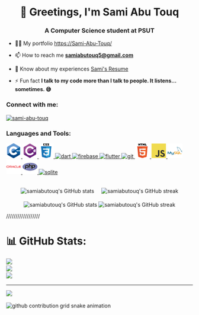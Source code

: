 <h1 align="center">🔹 Greetings, I'm Sami Abu Touq</h1>
<h3 align="center">A Computer Science student at PSUT</h3>

- 👨‍💻 My portfolio [https://Sami-Abu-Touq/](https://samiabutouq.github.io/Sami-Abu-Touq/)

- 📫 How to reach me **samiabutouq5@gmail.com**

- 📄 Know about my experiences [Sami's Resume](https://github.com/SamiAbuTouq/Sami-Abu-Touq/blob/main/Sami_Abu_Touq.pdf)

- ⚡ Fun fact **I talk to my code more than I talk to people. It listens… sometimes. 😅**

<h3 align="left">Connect with me:</h3>
<p align="left">
<a href="https://linkedin.com/in/sami-abu-touq" target="blank"><img align="center" src="https://raw.githubusercontent.com/rahuldkjain/github-profile-readme-generator/master/src/images/icons/Social/linked-in-alt.svg" alt="sami-abu-touq" height="30" width="40" /></a>
</p>

<h3 align="left">Languages and Tools:</h3>
<p align="left"><a href="https://www.w3schools.com/cpp/" target="_blank" rel="noreferrer"> <img src="https://raw.githubusercontent.com/devicons/devicon/master/icons/cplusplus/cplusplus-original.svg" alt="cplusplus" width="40" height="40"/> </a> <a href="https://www.w3schools.com/cs/" target="_blank" rel="noreferrer"> <img src="https://raw.githubusercontent.com/devicons/devicon/master/icons/csharp/csharp-original.svg" alt="csharp" width="40" height="40"/> </a> <a href="https://www.w3schools.com/css/" target="_blank" rel="noreferrer"> <img src="https://raw.githubusercontent.com/devicons/devicon/master/icons/css3/css3-original-wordmark.svg" alt="css3" width="40" height="40"/> </a> <a href="https://dart.dev" target="_blank" rel="noreferrer"> <img src="https://www.vectorlogo.zone/logos/dartlang/dartlang-icon.svg" alt="dart" width="40" height="40"/> </a> <a href="https://firebase.google.com/" target="_blank" rel="noreferrer"> <img src="https://www.vectorlogo.zone/logos/firebase/firebase-icon.svg" alt="firebase" width="40" height="40"/> </a> <a href="https://flutter.dev" target="_blank" rel="noreferrer"> <img src="https://www.vectorlogo.zone/logos/flutterio/flutterio-icon.svg" alt="flutter" width="40" height="40"/> </a> <a href="https://git-scm.com/" target="_blank" rel="noreferrer"> <img src="https://www.vectorlogo.zone/logos/git-scm/git-scm-icon.svg" alt="git" width="40" height="40"/> </a> <a href="https://www.w3.org/html/" target="_blank" rel="noreferrer"> <img src="https://raw.githubusercontent.com/devicons/devicon/master/icons/html5/html5-original-wordmark.svg" alt="html5" width="40" height="40"/> </a> <a href="https://developer.mozilla.org/en-US/docs/Web/JavaScript" target="_blank" rel="noreferrer"> <img src="https://raw.githubusercontent.com/devicons/devicon/master/icons/javascript/javascript-original.svg" alt="javascript" width="40" height="40"/> </a> <a href="https://www.mysql.com/" target="_blank" rel="noreferrer"> <img src="https://raw.githubusercontent.com/devicons/devicon/master/icons/mysql/mysql-original-wordmark.svg" alt="mysql" width="40" height="40"/> </a> <a href="https://www.oracle.com/" target="_blank" rel="noreferrer"> <img src="https://raw.githubusercontent.com/devicons/devicon/master/icons/oracle/oracle-original.svg" alt="oracle" width="40" height="40"/> </a> <a href="https://www.php.net" target="_blank" rel="noreferrer"> <img src="https://raw.githubusercontent.com/devicons/devicon/master/icons/php/php-original.svg" alt="php" width="40" height="40"/> </a> <a href="https://www.sqlite.org/" target="_blank" rel="noreferrer"> <img src="https://www.vectorlogo.zone/logos/sqlite/sqlite-icon.svg" alt="sqlite" width="40" height="40"/> </a> </p>


<div style="display: flex; justify-content: center; align-items: center; flex-wrap: wrap; gap: 20px; padding: 20px; border-radius: 10px;"> <picture> <source srcset="https://github-readme-stats.vercel.app/api?username=samiabutouq&show_icons=true&theme=radical" media="(prefers-color-scheme: dark)" /> <source srcset="https://github-readme-stats.vercel.app/api?username=samiabutouq&show_icons=true&theme=default" media="(prefers-color-scheme: light), (prefers-color-scheme: no-preference)" /> <img height="200" src="https://github-readme-stats.vercel.app/api?username=samiabutouq&show_icons=true" alt="samiabutouq's GitHub stats" /> </picture> <picture> <source srcset="https://github-readme-streak-stats.herokuapp.com/?user=samiabutouq&theme=radical" media="(prefers-color-scheme: dark)" /> <source srcset="https://github-readme-streak-stats.herokuapp.com/?user=samiabutouq&theme=default" media="(prefers-color-scheme: light), (prefers-color-scheme: no-preference)" /> <img height="200" src="https://github-readme-streak-stats.herokuapp.com/?user=samiabutouq" alt="samiabutouq's GitHub streak" /> </picture> </div>



<div align="center"> <img height="200" src="https://github-readme-stats.vercel.app/api?username=samiabutouq&show_icons=true&theme=transparent&text_color=58a6ff&title_color=58a6ff&icon_color=58a6ff&border_color=58a6ff&border_radius=6" alt="samiabutouq's GitHub stats" /> <img height="200" src="https://github-readme-streak-stats.herokuapp.com/?user=samiabutouq&theme=transparent&ring=58a6ff&fire=58a6ff&currStreakNum=58a6ff&sideNums=58a6ff&currStreakLabel=58a6ff&sideLabels=58a6ff&dates=58a6ff&border=58a6ff&stroke=58a6ff&border_radius=6" alt="samiabutouq's GitHub streak" /> </div>

//////////////////


# 📊 GitHub Stats:
![](https://github-readme-stats.vercel.app/api?username=SamiAbuTouq&theme=default&hide_border=false&include_all_commits=false&count_private=false)<br/>
![](https://github-readme-streak-stats.herokuapp.com/?user=SamiAbuTouq&theme=default&hide_border=false)<br/>
![](https://github-readme-stats.vercel.app/api/top-langs/?username=SamiAbuTouq&theme=default&hide_border=false&include_all_commits=false&count_private=false&layout=compact)

---
[![](https://visitcount.itsvg.in/api?id=SamiAbuTouq&icon=0&color=0)](https://visitcount.itsvg.in)

<!-- Proudly created with GPRM ( https://gprm.itsvg.in ) -->

<picture>
  <source media="(prefers-color-scheme: dark)" srcset="https://raw.githubusercontent.com/SamiAbuTouq/SamiAbuTouq/output/github-snake-dark.svg" />
  <source media="(prefers-color-scheme: light)" srcset="https://raw.githubusercontent.com/SamiAbuTouq/SamiAbuTouq/output/github-snake-light.svg" />
  <img alt="github contribution grid snake animation" src="https://raw.githubusercontent.com/SamiAbuTouq/SamiAbuTouq/output/github-snake.svg" />
</picture>

